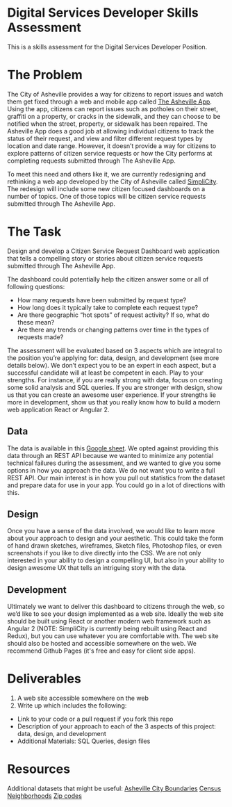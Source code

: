 # Digital Services Developer Skills Assessment
This is a skills assessment for the Digital Services Developer Position.

# The Problem


The City of Asheville provides a way for citizens to report issues and watch them get fixed through a web and mobile app called [The Asheville App](http://www.ashevillenc.gov/Departments/ITServices/OnlineServices/CitizenServiceRequests.aspx). Using the app, citizens can report issues such as potholes on their street, graffiti on a property, or cracks in the sidewalk, and they can choose to be notified when the street, property, or sidewalk has been repaired. The Asheville App does a good job at allowing individual citizens to track the status of their request, and view and filter different request types by location and date range. However, it doesn’t provide a way for citizens to explore patterns of citizen service requests or how the City performs at completing requests submitted through The Asheville App.


To meet this need and others like it, we are currently redesigning and rethinking a web app developed by the City of Asheville called [SimpliCity](http://simplicity.ashevillenc.gov). The redesign will include some new citizen focused dashboards on a number of topics. One of those topics will be citizen service requests submitted through The Asheville App. 


# The Task


Design and develop a Citizen Service Request Dashboard web application that tells a compelling story or stories about citizen service requests submitted through The Asheville App.


The dashboard could potentially help the citizen answer some or all of following questions: 


- How many requests have been submitted by request type?
- How long does it typically take to complete each request type?
- Are there geographic “hot spots” of request activity? If so, what do these mean?
- Are there any trends or changing patterns over time in the types of requests made?


The assessment will be evaluated based on 3 aspects which are integral to the position you’re applying for: data, design, and development (see more details below). We don’t expect you to be an expert in each aspect, but a successful candidate will at least be competent in each. Play to your strengths. For instance, if you are really strong with data, focus on creating some solid analysis and SQL queries. If you are stronger with design, show us that you can create an awesome user experience. If your strengths lie more in development, show us that you really know how to build a modern web application React or Angular 2.




## Data


The data is available in this [Google sheet](https://docs.google.com/spreadsheets/d/1bi6Rx8h1iomfu3MQyFOJDSyUtrbGz-mtnZwo7XjlXok/edit?usp=sharing). We opted against providing this data through an REST API because we wanted to minimize any potential technical failures during the assessment, and we wanted to give you some options in how you approach the data. We do not want you to write a full REST API. Our main interest is in how you pull out statistics from the dataset and prepare data for use in your app. You could go in a lot of directions with this.  




## Design


Once you have a sense of the data involved, we would like to learn more about your approach to design and your aesthetic. This could take the form of hand drawn sketches, wireframes, Sketch files, Photoshop files, or even screenshots if you like to dive directly into the CSS. We are not only interested in your ability to design a compelling UI, but also in your ability to design awesome UX that tells an intriguing story with the data.
 
## Development


Ultimately we want to deliver this dashboard to citizens through the web, so we’d like to see your design implemented as a web site. Ideally the web site should be built using React or another modern web framework such as Angular 2 (NOTE: SimpliCity is currently being rebuilt using React and Redux), but you can use whatever you are comfortable with. The web site should also be hosted and accessible somewhere on the web. We recommend Github Pages (it's free and easy for client side apps).




# Deliverables
1. A web site accessible somewhere on the web
2. Write up which includes the following:
 - Link to your code or a pull request if you fork this repo
 - Description of your approach to each of the 3 aspects of this project: data, design, and development
 - Additional Materials: SQL Queries, design files


# Resources
Additional datasets that might be useful:
[Asheville City Boundaries](http://data.ashevillenc.gov/datasets/dbce72a8752a47468e9ff0fed184e92b_0)
[Census](http://data.ashevillenc.gov/datasets?q=census&sort_by=relevance)
[Neighborhoods](http://data.ashevillenc.gov/datasets/3450b18c20bf432eb8db7a002e631046_0)
[Zip codes](http://data.ashevillenc.gov/datasets/ff22415f6653498db1519ce670bd08b3_0)

